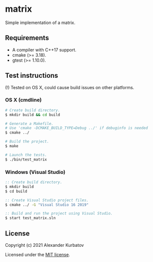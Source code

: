 # matrix
Simple implementation of a matrix.

## Requirements
* A compiler with C++17 support.
* cmake (>= 3.18).
* gtest (>= 1.10.0).

## Test instructions
(!) Tested on OS X, could cause build issues on other platforms.

### OS X (cmdline)
```bash
# Create build directory.
$ mkdir build && cd build

# Generate a Makefile.
# Use 'cmake -DCMAKE_BUILD_TYPE=Debug ../' if debuginfo is needed
$ cmake ../

# Build the project.
$ make

# Launch the tests.
$ ./bin/test_matrix
```

### Windows (Visual Studio)
```bat
:: Create build directory.
$ mkdir build
$ cd build

:: Create Visual Studio project files.
$ cmake ../ -G "Visual Studio 16 2019"

:: Build and run the project using Visual Studio.
$ start test_matrix.sln
```

## License
Copyright (c) 2021 Alexander Kurbatov

Licensed under the [MIT license](LICENSE).

